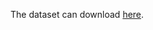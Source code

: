 The dataset can download [here](https://drive.google.com/file/d/1itImn7aYrMr_GZG2lyJpIMQPfKkmpPqA/view?usp=sharing).
